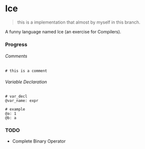 # Ice
> this is a implementation that almost by myself in this branch.

A funny language named Ice (an exercise for Compilers).

### Progress

###### Comments
```ice
# this is a comment
```

###### Variable Declaration
```ice
# var_decl
@var_name: expr

# example
@a: 1
@b: a
```

### TODO
* Complete Binary Operator
